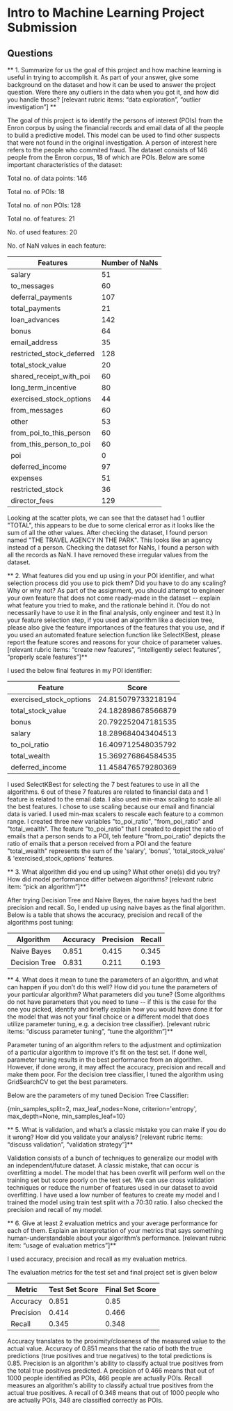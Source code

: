 # Intro to Machine Learning Project Submission

## Questions

** 1. Summarize for us the goal of this project and how machine learning is useful in trying to accomplish it. As part of your answer, give some background on the dataset and how it can be used to answer the project question. Were there any outliers in the data when you got it, and how did you handle those?  [relevant rubric items: “data exploration”, “outlier investigation”] **

The goal of this project is to identify the persons of interest (POIs) from the Enron corpus by using the financial records and email data of all the people to build a predictive model. This model can be used to find other suspects that were not found in the original investigation. A person of interest here refers to the people who commited fraud. The dataset consists of 146 people from the Enron corpus, 18 of which are POIs. Below are some important characteristics of the dataset:

Total no. of data points: 146

Total no. of POIs: 18

Total no. of non POIs: 128

Total no. of features: 21

No. of used features: 20

No. of NaN values in each feature: 

**Features**|**Number of NaNs**|
--- | --- |
salary|51|
to_messages|60|
deferral_payments|107|
total_payments|21|
loan_advances|142|
bonus|64|
email_address|35|
restricted_stock_deferred|128|
total_stock_value|20|
shared_receipt_with_poi|60|
long_term_incentive|80|
exercised_stock_options|44|
from_messages|60|
other|53|
from_poi_to_this_person|60|
from_this_person_to_poi|60|
poi|0|
deferred_income|97|
expenses|51|
restricted_stock|36|
director_fees|129|

Looking at the scatter plots, we can see that the dataset had 1 outlier "TOTAL", this appears to be due to some clerical error as it looks like the sum of all the other values. After checking the dataset, I found person named "THE TRAVEL AGENCY IN THE PARK". This looks like an agency instead of a person. Checking the dataset for NaNs, I found a person with all the records as NaN. I have removed these irregular values from the dataset.

** 2. What features did you end up using in your POI identifier, and what selection process did you use to pick them? Did you have to do any scaling? Why or why not? As part of the assignment, you should attempt to engineer your own feature that does not come ready-made in the dataset -- explain what feature you tried to make, and the rationale behind it. (You do not necessarily have to use it in the final analysis, only engineer and test it.) In your feature selection step, if you used an algorithm like a decision tree, please also give the feature importances of the features that you use, and if you used an automated feature selection function like SelectKBest, please report the feature scores and reasons for your choice of parameter values.  [relevant rubric items: “create new features”, “intelligently select features”, “properly scale features”]**

I used the below final features in my POI identifier:

**Feature**|**Score**
---|---
exercised_stock_options|24.815079733218194
total_stock_value|24.182898678566879
bonus|20.792252047181535
salary|18.289684043404513
to_poi_ratio|16.409712548035792
total_wealth|15.369276864584535
deferred_income|11.458476579280369

I used SelectKBest for selecting the 7 best features to use in all the algorithms. 6 out of these 7 features are related to financial data and 1 feature is related to the email data. I also used min-max scaling to scale all the best features. I chose to use scaling because our email and financial data is varied. I used min-max scalers to rescale each feature to a common range. I created three new variables "to_poi_ratio", "from_poi_ratio" and "total_wealth". The feature "to_poi_ratio" that I created to depict the ratio of emails that a person sends to a POI, teh feature "from_poi_ratio" depicts the ratio of emails that a person received from a POI and the feature "total_wealth" represents the sum of the 'salary', 'bonus', 'total_stock_value' & 'exercised_stock_options' features.

** 3. What algorithm did you end up using? What other one(s) did you try? How did model performance differ between algorithms?  [relevant rubric item: “pick an algorithm”]**

After trying Decision Tree and Naive Bayes, the naive bayes had the best precision and recall. So, I ended up using naive bayes as the final algorithm. Below is a table that shows the accuracy, precision and recall of the algorithms post tuning:

Algorithm|Accuracy|Precision|Recall
---|---|---|---|
Naive Bayes|0.851|0.415|0.345
Decision Tree|0.831|0.211|0.193

** 4. What does it mean to tune the parameters of an algorithm, and what can happen if you don’t do this well?  How did you tune the parameters of your particular algorithm? What parameters did you tune? (Some algorithms do not have parameters that you need to tune -- if this is the case for the one you picked, identify and briefly explain how you would have done it for the model that was not your final choice or a different model that does utilize parameter tuning, e.g. a decision tree classifier).  [relevant rubric items: “discuss parameter tuning”, “tune the algorithm”]**

Parameter tuning of an algorithm refers to the adjustment and optimization of a particular algorithm to improve it's fit on the test set. If done well, parameter tuning results in the best performance from an algorithm. However, if done wrong, it may affect the accuracy, precision and recall and make them poor. For the decision tree classifier, I tuned the algorithm using GridSearchCV to get the best parameters. 

Below are the parameters of my tuned Decision Tree Classifier:

{min_samples_split=2, max_leaf_nodes=None, criterion='entropy', max_depth=None, min_samples_leaf=10}

** 5. What is validation, and what’s a classic mistake you can make if you do it wrong? How did you validate your analysis?  [relevant rubric items: “discuss validation”, “validation strategy”]**

Validation consists of a bunch of techniques to generalize our model with an independent/future dataset. A classic mistake, that can occur is overfitting a model. The model that has been overfit will perform well on the training set but score poorly on the test set. We can use cross validation techniques or reduce the number of features used in our dataset to avoid overfitting. I have used a low number of features to create my model and I trained the model using train test split with a 70:30 ratio. I also checked the precision and recall of my model.

** 6. Give at least 2 evaluation metrics and your average performance for each of them.  Explain an interpretation of your metrics that says something human-understandable about your algorithm’s performance. [relevant rubric item: “usage of evaluation metrics”]**

I used accuracy, precision and recall as my evaluation metrics. 

The evaluation metrics for the test set and final project set is given below

Metric|Test Set Score|Final Set Score
---|---|---
Accuracy|0.851|0.85
Precision|0.414|0.466
Recall|0.345|0.348

Accuracy translates to the proximity/closeness of the measured value to the actual value. Accuracy of 0.851 means that the ratio of both the true predictions (true positives and true negatives) to the total predictions is 0.85. Precision is an algorithm's ability to classify actual true positives from the total true positives predicted. A precision of 0.466 means that out of 1000 people identified as POIs, 466 people are actually POIs. Recall measures an algorithm's ability to classify actual true positives from the actual true positives. A recall of 0.348 means that out of 1000 people who are actually POIs, 348 are classified correctly as POIs.